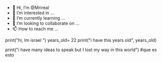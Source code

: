 - 👋 Hi, I’m @Mrireal
- 👀 I’m interested in ...
- 🌱 I’m currently learning ...
- 💞️ I’m looking to collaborate on ...
- 📫 How to reach me ...

<!---
Mrireal/Mrireal is a ✨ special ✨ repository because its `README.md` (this file) appears on your GitHub profile.
You can click the Preview link to take a look at your changes.
--->
print("hi, Im israel ")
years_old= 22
print("i have this years old", years_old)

print("i have many ideas to speak but I lost my way in this world")
#que es esto
